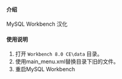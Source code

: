 #### 介绍
MySQL Workbench 汉化

#### 使用说明

1.  打开 `Workbench 8.0 CE\data` 目录。
2.  使用main_menu.xml替换目录下旧的文件。
3.  重启MySQL Workbench
